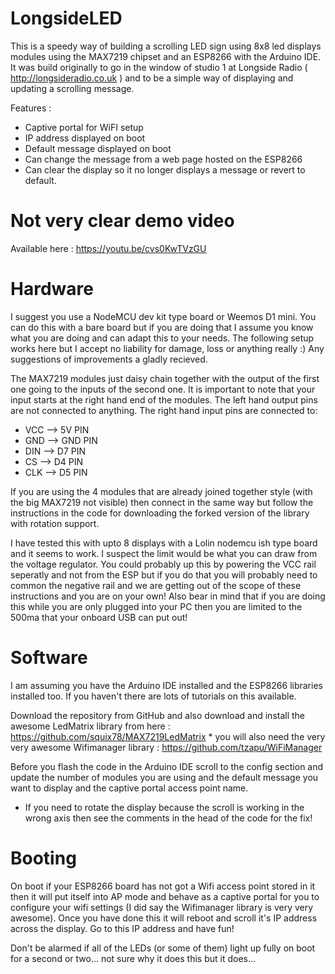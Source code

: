 # LongsideLED

This is a speedy way of building a scrolling LED sign using 8x8 led displays modules using the MAX7219 chipset and an ESP8266 with the Arduino IDE.  It was build originally to go in the window of studio 1 at Longside Radio ( http://longsideradio.co.uk ) and to be a simple way of displaying and updating a scrolling message.

Features : 
* Captive portal for WiFI setup
* IP address displayed on boot
* Default message displayed on boot
* Can change the message from a web page hosted on the ESP8266
* Can clear the display so it no longer displays a message or revert to default.

# Not very clear demo video

Available here : https://youtu.be/cvs0KwTVzGU

# Hardware

I suggest you use a NodeMCU dev kit type board or Weemos D1 mini.  You can do this with a bare board but if you are doing that I assume you know what you are doing and can adapt this to your needs.   The following setup works here but I accept no liability for damage, loss or anything really :)  Any suggestions of improvements a gladly recieved. 

The MAX7219 modules just daisy chain together with the output  of the first one going to the inputs of the second one.  It is important to note that your input starts at the right hand end of the modules.  The left hand output pins are not connected to anything.  The right hand input pins are connected to:
* VCC --> 5V PIN
* GND --> GND PIN
* DIN --> D7 PIN
* CS  --> D4 PIN
* CLK --> D5 PIN

If you are using the 4 modules that are already joined together style (with the big MAX7219 not visible) then connect in the same way but follow the instructions in the code for downloading the forked version of the library with rotation support. 

I have tested this with upto 8 displays with a Lolin nodemcu ish type board and it seems to work.  I suspect the limit would be what you can draw from the voltage regulator.  You could probably up this by powering the VCC rail seperatly and not from the ESP but if you do that you will probably need to common the negative rail and we are getting out of the scope of these instructions and you are on your own! Also bear in mind that if you are doing this while you are only plugged into your PC then you are limited to the 500ma that your onboard USB can put out! 

# Software

I am assuming you have the Arduino IDE installed and the ESP8266 libraries installed too.  If you haven't there are lots of tutorials on this available.

Download the repository from GitHub and also download and install the awesome LedMatrix library from here : https://github.com/squix78/MAX7219LedMatrix * you will also need the very very awesome Wifimanager library : https://github.com/tzapu/WiFiManager

Before you flash the code in the Arduino IDE scroll to the config section and update the number of modules you are using and the default message you want to display and the captive portal access point name. 

* If you need to rotate the display because the scroll is working in the wrong axis then see the comments in the head of the code for the fix! 

# Booting

On boot if your ESP8266 board has not got a Wifi access point stored in it then it will put itself into AP mode and behave as a captive portal for you to configure your wifi settings (I did say the Wifimanager library is very very awesome).     Once you have done this it will reboot and scroll it's IP address across the display.   Go to this IP address and have fun! 

Don't be alarmed if all of the LEDs (or some of them) light up fully on boot for a second or two... not sure why it does this but it does...


